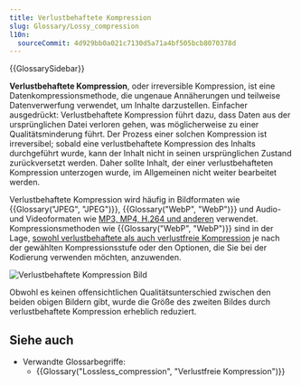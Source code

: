 ```yaml
---
title: Verlustbehaftete Kompression
slug: Glossary/Lossy_compression
l10n:
  sourceCommit: 4d929bb0a021c7130d5a71a4bf505bcb8070378d
---
```


{{GlossarySidebar}}

**Verlustbehaftete Kompression**, oder irreversible Kompression, ist eine Datenkompressionsmethode, die ungenaue Annäherungen und teilweise Datenverwerfung verwendet, um Inhalte darzustellen. Einfacher ausgedrückt: Verlustbehaftete Kompression führt dazu, dass Daten aus der ursprünglichen Datei verloren gehen, was möglicherweise zu einer Qualitätsminderung führt. Der Prozess einer solchen Kompression ist irreversibel; sobald eine verlustbehaftete Kompression des Inhalts durchgeführt wurde, kann der Inhalt nicht in seinen ursprünglichen Zustand zurückversetzt werden. Daher sollte Inhalt, der einer verlustbehafteten Kompression unterzogen wurde, im Allgemeinen nicht weiter bearbeitet werden.

Verlustbehaftete Kompression wird häufig in Bildformaten wie {{Glossary("JPEG", "JPEG")}}, {{Glossary("WebP", "WebP")}} und Audio- und Videoformaten wie [MP3, MP4, H.264 und anderen](/de/docs/Web/HTTP/Guides/MIME_types/Common_types) verwendet. Kompressionsmethoden wie {{Glossary("WebP", "WebP")}} sind in der Lage, [sowohl verlustbehaftete als auch verlustfreie Kompression](https://developers.google.com/speed/webp/docs/compression) je nach der gewählten Kompressionsstufe oder den Optionen, die Sie bei der Kodierung verwenden möchten, anzuwenden.

![Verlustbehaftete Kompression Bild](2019-11-18.png)

Obwohl es keinen offensichtlichen Qualitätsunterschied zwischen den beiden obigen Bildern gibt, wurde die Größe des zweiten Bildes durch verlustbehaftete Kompression erheblich reduziert.

## Siehe auch

- Verwandte Glossarbegriffe:
  - {{Glossary("Lossless_compression", "Verlustfreie Kompression")}}
